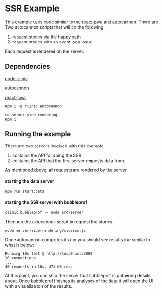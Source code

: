 # SSR Example
This example uses code similar to the [react-pwa](https://github.com/nearform/react-pwa) and [autocannon](https://github.com/mcollina/autocannon).  There are Two autocannon scripts that will do the following:

1. request stories via the happy path
2. request stories with an event loop issue
 
Each request is rendered on the server.

## Dependencies
[node-clinic](https://github.com/nearform/node-clinic)

[autocannon](https://github.com/mcollina/autocannon)

[react-pwa](https://github.com/nearform/react-pwa)

```
npm i -g clinic autocannon 
```

```
cd server-side-rendering
npm i
```

## Running the example
There are two servers involved with this example. 

1. contains the API for doing the SSR.
2. contains the API that the first server requests data from.

As mentioned above, all requests are rendered by the server.

#### starting the data server
```
npm run start:data
```
#### starting the SSR server with bubbleprof

```
clinic bubbleprof -- node src/server
```
Then run the autocannon script to request the stories.
```
node server-side-rendering/stories.js
```
Once autocannon completes its run you should see results like similar to what is below:
```
Running 10s test @ http://localhost:3000
10 connections
...
40 requests in 10s, 474 kB read
```
At this point, you can stop the server that bubbleprof is gathering details about.  Once bubbleprof finishes its analyses of the data it will open the UI with a visualizaiton of the results.
